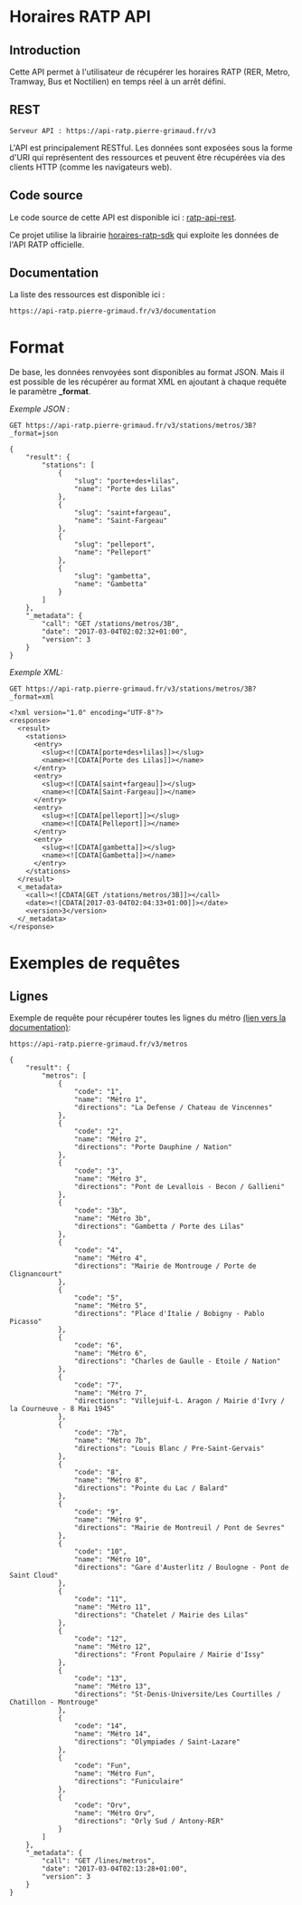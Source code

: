 # Horaires RATP API
    
## Introduction 

Cette API permet à l'utilisateur de récupérer les horaires RATP (RER, Metro, Tramway, Bus et Noctilien) en temps réel à un arrêt défini.

## REST

    Serveur API : https://api-ratp.pierre-grimaud.fr/v3

L'API est principalement RESTful. Les données sont exposées sous la forme d'URI qui représentent des ressources et peuvent être récupérées via des clients HTTP (comme les navigateurs web).

## Code source

Le code source de cette API est disponible ici : [ratp-api-rest](https://github.com/pgrimaud/ratp-api-rest).

Ce projet utilise la librairie [horaires-ratp-sdk](https://github.com/pgrimaud/horaires-ratp-sdk) qui exploite les données de l'API RATP officielle.

## Documentation

La liste des ressources est disponible ici : 

    https://api-ratp.pierre-grimaud.fr/v3/documentation
    
# Format
   
De base, les données renvoyées sont disponibles au format JSON. Mais il est possible de les récupérer au format XML en ajoutant à chaque requête le paramètre **_format**.

*Exemple JSON :*

    GET https://api-ratp.pierre-grimaud.fr/v3/stations/metros/3B?_format=json
    
    {
        "result": {
            "stations": [
                {
                    "slug": "porte+des+lilas",
                    "name": "Porte des Lilas"
                },
                {
                    "slug": "saint+fargeau",
                    "name": "Saint-Fargeau"
                },
                {
                    "slug": "pelleport",
                    "name": "Pelleport"
                },
                {
                    "slug": "gambetta",
                    "name": "Gambetta"
                }
            ]
        },
        "_metadata": {
            "call": "GET /stations/metros/3B",
            "date": "2017-03-04T02:02:32+01:00",
            "version": 3
        }
    }

*Exemple XML:*

    GET https://api-ratp.pierre-grimaud.fr/v3/stations/metros/3B?_format=xml
    
    <?xml version="1.0" encoding="UTF-8"?>
    <response>
      <result>
        <stations>
          <entry>
            <slug><![CDATA[porte+des+lilas]]></slug>
            <name><![CDATA[Porte des Lilas]]></name>
          </entry>
          <entry>
            <slug><![CDATA[saint+fargeau]]></slug>
            <name><![CDATA[Saint-Fargeau]]></name>
          </entry>
          <entry>
            <slug><![CDATA[pelleport]]></slug>
            <name><![CDATA[Pelleport]]></name>
          </entry>
          <entry>
            <slug><![CDATA[gambetta]]></slug>
            <name><![CDATA[Gambetta]]></name>
          </entry>
        </stations>
      </result>
      <_metadata>
        <call><![CDATA[GET /stations/metros/3B]]></call>
        <date><![CDATA[2017-03-04T02:04:33+01:00]]></date>
        <version>3</version>
      </_metadata>
    </response>
    
# Exemples de requêtes

## Lignes

Exemple de requête pour récupérer toutes les lignes du métro [(lien vers la documentation)](https://api-ratp.pierre-grimaud.fr/v5/app_dev.php/documentation#get--lines-\{type}): 

    https://api-ratp.pierre-grimaud.fr/v3/metros
    
    {
        "result": {
            "metros": [
                {
                    "code": "1",
                    "name": "Métro 1",
                    "directions": "La Defense / Chateau de Vincennes"
                },
                {
                    "code": "2",
                    "name": "Métro 2",
                    "directions": "Porte Dauphine / Nation"
                },
                {
                    "code": "3",
                    "name": "Métro 3",
                    "directions": "Pont de Levallois - Becon / Gallieni"
                },
                {
                    "code": "3b",
                    "name": "Métro 3b",
                    "directions": "Gambetta / Porte des Lilas"
                },
                {
                    "code": "4",
                    "name": "Métro 4",
                    "directions": "Mairie de Montrouge / Porte de Clignancourt"
                },
                {
                    "code": "5",
                    "name": "Métro 5",
                    "directions": "Place d'Italie / Bobigny - Pablo Picasso"
                },
                {
                    "code": "6",
                    "name": "Métro 6",
                    "directions": "Charles de Gaulle - Etoile / Nation"
                },
                {
                    "code": "7",
                    "name": "Métro 7",
                    "directions": "Villejuif-L. Aragon / Mairie d'Ivry / la Courneuve - 8 Mai 1945"
                },
                {
                    "code": "7b",
                    "name": "Métro 7b",
                    "directions": "Louis Blanc / Pre-Saint-Gervais"
                },
                {
                    "code": "8",
                    "name": "Métro 8",
                    "directions": "Pointe du Lac / Balard"
                },
                {
                    "code": "9",
                    "name": "Métro 9",
                    "directions": "Mairie de Montreuil / Pont de Sevres"
                },
                {
                    "code": "10",
                    "name": "Métro 10",
                    "directions": "Gare d'Austerlitz / Boulogne - Pont de Saint Cloud"
                },
                {
                    "code": "11",
                    "name": "Métro 11",
                    "directions": "Chatelet / Mairie des Lilas"
                },
                {
                    "code": "12",
                    "name": "Métro 12",
                    "directions": "Front Populaire / Mairie d'Issy"
                },
                {
                    "code": "13",
                    "name": "Métro 13",
                    "directions": "St-Denis-Universite/Les Courtilles / Chatillon - Montrouge"
                },
                {
                    "code": "14",
                    "name": "Métro 14",
                    "directions": "Olympiades / Saint-Lazare"
                },
                {
                    "code": "Fun",
                    "name": "Métro Fun",
                    "directions": "Funiculaire"
                },
                {
                    "code": "Orv",
                    "name": "Métro Orv",
                    "directions": "Orly Sud / Antony-RER"
                }
            ]
        },
        "_metadata": {
            "call": "GET /lines/metros",
            "date": "2017-03-04T02:13:28+01:00",
            "version": 3
        }
    }